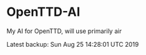 # OpenTTD-AI
My AI for OpenTTD, will use primarily air

Latest backup: Sun Aug 25 14:28:01 UTC 2019
